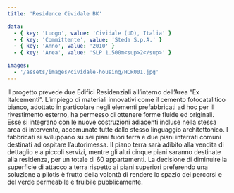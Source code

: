 ```yaml
---
title: 'Residence Cividale BK'

data:
  - { key: 'Luogo', value: 'Cividale (UD), Italia' }
  - { key: 'Committente', value: 'Steda S.p.A.' }
  - { key: 'Anno', value: '2010' }
  - { key: 'Area', value: 'SLP 1.500m<sup>2</sup>' }

images:
  - '/assets/images/cividale-housing/HCR001.jpg'
---
```


Il progetto prevede due Edifici Residenziali all’interno dell’Area “Ex Italcementi”.
L’impiego di materiali innovativi come il cemento fotocatalitico bianco, adottato in particolare negli
elementi prefabbricati ad hoc per il rivestimento esterno, ha permesso di ottenere forme fluide ed originali.
Esse si integrano con le nuove costruzioni adiacenti incluse nella stessa area di intervento, accomunate 
tutte dallo stesso linguaggio architettonico. I fabbricati si sviluppano su sei piani fuori terra e due piani 
interrati comuni destinati ad ospitare l’autorimessa. Il piano terra sarà adibito alla vendita di dettaglio e 
a piccoli servizi, mentre gli altri cinque piani saranno destinate alla residenza, per un totale di 60 appartamenti. 
La decisione di diminuire la superficie di attacco a terra rispetto ai piani superiori preferendo una soluzione a 
pilotis è frutto della volontà di rendere lo spazio dei percorsi e del verde permeabile e fruibile pubblicamente.
